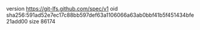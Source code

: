 version https://git-lfs.github.com/spec/v1
oid sha256:591ad52e7ec17c88bb597def63a1106066a63ab0bbf41b5f451434bfe21add00
size 86174

